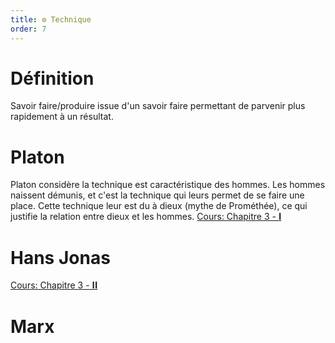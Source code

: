 ```yaml
---
title: ⚙️ Technique
order: 7
---
```


# Définition
Savoir faire/produire issue d'un savoir faire permettant de parvenir plus rapidement à un résultat.

# Platon
Platon considère la technique est caractéristique des hommes.
Les hommes naissent démunis, et c'est la technique qui leurs permet de se faire une place.
Cette technique leur est du à dieux (mythe de Prométhée), ce qui justifie la relation entre dieux et les hommes.
[Cours: Chapitre 3 - 𝐈](/philo/ch3/g1)

# Hans Jonas
[Cours: Chapitre 3 - 𝐈𝐈](/philo/ch3/g2)

# Marx